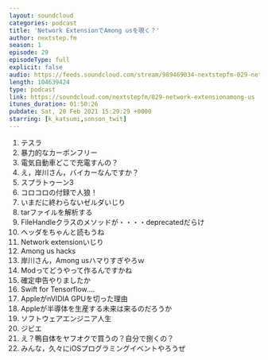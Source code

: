 ```yaml
---
layout: soundcloud
categories: podcast
title: 'Network ExtensionでAmong usを覗く？'
author: nextstep.fm
season: 1
episode: 29
episodeType: full
explicit: false
audio: https://feeds.soundcloud.com/stream/989469034-nextstepfm-029-network-extensionamong-us.mp3
length: 104639424
type: podcast
link: https://soundcloud.com/nextstepfm/029-network-extensionamong-us
itunes_duration: 01:50:26
pubdate: Sat, 20 Feb 2021 15:29:29 +0000
starring: [k_katsumi,sonson_twit]
---
```


1. テスラ
2. 暴力的なカーボンフリー
3. 電気自動車どこで充電すんの？
4. え，岸川さん，バイカーなんですか？
5. スプラトゥーン3
6. コロコロの付録で人狼！
7. いまだに終わらないゼルダいじり
8. tarファイルを解析する
9. FileHandleクラスのメソッドが・・・・deprecatedだらけ
10. ヘッダをちゃんと読もうね
11. Network extensionいじり
12. Among us hacks
13. 岸川さん，Among usハマりすぎやろｗ
14. Modってどうやって作るんですかね
15. 確定申告やりましたか
16. Swift for Tensorflow....
18. AppleがnVIDIA GPUを切った理由
19. Appleが半導体を生産する未来は来るのだろうか
20. ソフトウェアエンジニア人生
21. ジビエ
22. え？鴨自体をヤフオクで買うの？自分で捌くの？
23. みんな，久々にiOSプログラミングイベントやろうぜ
